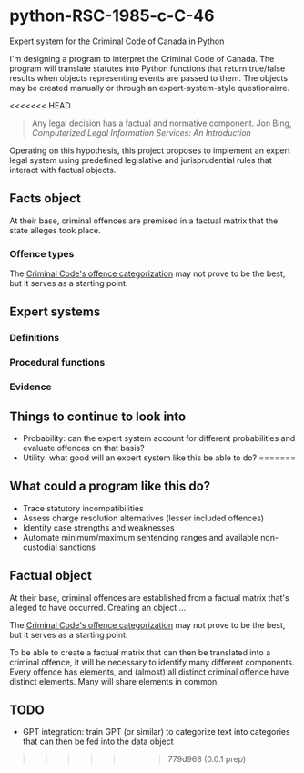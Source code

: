 # python-RSC-1985-c-C-46
Expert system for the Criminal Code of Canada in Python

I'm designing a program to interpret the Criminal Code of Canada. The program will translate statutes into Python functions that return true/false results when objects representing events are passed to them. The objects may be created manually or through an expert-system-style questionairre.

<<<<<<< HEAD
> Any legal decision has a factual and normative component.
> Jon Bing, _Computerized Legal Information Services: An Introduction_

Operating on this hypothesis, this project proposes to implement an expert legal system using predefined legislative and jurisprudential rules that interact with factual objects.

## Facts object
At their base, criminal offences are premised in a factual matrix that the state alleges took place. 

### Offence types

The [Criminal Code's offence categorization](https://laws-lois.justice.gc.ca/eng/acts/C-46/) may not prove to be the best, but it serves as a starting point. 

## Expert systems

### Definitions

### Procedural functions

### Evidence

## Things to continue to look into

* Probability: can the expert system account for different probabilities and evaluate offences on that basis?
* Utility: what good will an expert system like this be able to do?
=======
## What could a program like this do?

* Trace statutory incompatibilities
* Assess charge resolution alternatives (lesser included offences)
* Identify case strengths and weaknesses
* Automate minimum/maximum sentencing ranges and available non-custodial sanctions

## Factual object

At their base, criminal offences are established from a factual matrix that's alleged to have occurred. Creating an object ... 

The [Criminal Code's offence categorization](https://laws-lois.justice.gc.ca/eng/acts/C-46/) may not prove to be the best, but it serves as a starting point.

To be able to create a factual matrix that can then be translated into a criminal offence, it will be necessary to identify many different components. Every offence has elements, and (almost) all distinct criminal offence have distinct elements. Many will share elements in common.

## TODO
* GPT integration: train GPT (or similar) to categorize text into categories that can then be fed into the data object
>>>>>>> 779d968 (0.0.1 prep)
